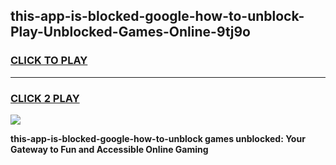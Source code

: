 
## this-app-is-blocked-google-how-to-unblock-Play-Unblocked-Games-Online-9tj9o
<h3>
<a href="https://premium76.site?title=this-app-is-blocked-google-how-to-unblock&ref=25A">CLICK TO PLAY</a></h3>
<hr>

<h3>
<a href="https://premium76.site?title=this-app-is-blocked-google-how-to-unblock&ref=25A">CLICK 2 PLAY</a>
  
</h3>

<a href="https://premium76.site?title=this-app-is-blocked-google-how-to-unblock&ref=25A"><img src="https://clearcache.store/games.png"></a>


**this-app-is-blocked-google-how-to-unblock games unblocked: Your Gateway to Fun and Accessible Online Gaming**

